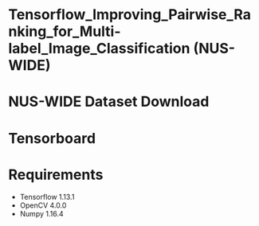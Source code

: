 # Tensorflow_Improving_Pairwise_Ranking_for_Multi-label_Image_Classification (NUS-WIDE)

# NUS-WIDE Dataset Download

# Tensorboard

# Requirements
- Tensorflow 1.13.1
- OpenCV 4.0.0
- Numpy 1.16.4
